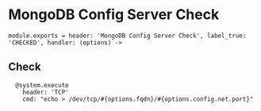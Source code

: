
# MongoDB Config Server Check

    module.exports = header: 'MongoDB Config Server Check', label_true: 'CHECKED', handler: (options) ->

## Check

      @system.execute
        header: 'TCP'
        cmd: "echo > /dev/tcp/#{options.fqdn}/#{options.config.net.port}"
